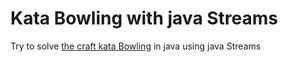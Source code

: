 # Kata Bowling with java Streams

Try to solve [the craft kata Bowling](https://codingdojo.org/kata/Bowling/) in java using java Streams
